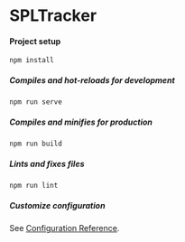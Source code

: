 # SPLTracker

#### Project setup
```
npm install
```
##### Compiles and hot-reloads for development
```
npm run serve
```
##### Compiles and minifies for production
```
npm run build
```
##### Lints and fixes files
```
npm run lint
```
##### Customize configuration
See [Configuration Reference](https://cli.vuejs.org/config/).
